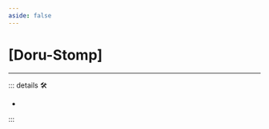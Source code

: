 ```yaml
---
aside: false
---
```

# <py>[<labor>Doru</labor>-Stomp]</py>

---

<!-- =================================================== -->
<!-- =================================================== -->
<!-- =================================================== -->
<!-- =================================================== -->
<!-- =================================================== -->
::: details 🛠

-

:::
